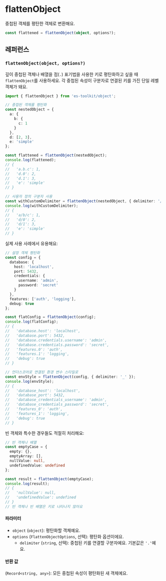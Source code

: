 # flattenObject

중첩된 객체를 평탄한 객체로 변환해요.

```typescript
const flattened = flattenObject(object, options?);
```

## 레퍼런스

### `flattenObject(object, options?)`

깊이 중첩된 객체나 배열을 점(`.`) 표기법을 사용한 키로 평탄화하고 싶을 때 `flattenObject`를 사용하세요. 각 중첩된 속성이 구분자로 연결된 키를 가진 단일 레벨 객체가 돼요.

```typescript
import { flattenObject } from 'es-toolkit/object';

// 중첩된 객체를 평탄화
const nestedObject = {
  a: {
    b: {
      c: 1
    }
  },
  d: [2, 3],
  e: 'simple'
};

const flattened = flattenObject(nestedObject);
console.log(flattened);
// {
//   'a.b.c': 1,
//   'd.0': 2,
//   'd.1': 3,
//   'e': 'simple'
// }

// 사용자 정의 구분자 사용
const withCustomDelimiter = flattenObject(nestedObject, { delimiter: '/' });
console.log(withCustomDelimiter);
// {
//   'a/b/c': 1,
//   'd/0': 2,
//   'd/1': 3,
//   'e': 'simple'
// }
```

실제 사용 사례에서 유용해요:

```typescript
// 설정 객체 평탄화
const config = {
  database: {
    host: 'localhost',
    port: 5432,
    credentials: {
      username: 'admin',
      password: 'secret'
    }
  },
  features: ['auth', 'logging'],
  debug: true
};

const flatConfig = flattenObject(config);
console.log(flatConfig);
// {
//   'database.host': 'localhost',
//   'database.port': 5432,
//   'database.credentials.username': 'admin',
//   'database.credentials.password': 'secret',
//   'features.0': 'auth',
//   'features.1': 'logging',
//   'debug': true
// }

// 언더스코어로 연결된 환경 변수 스타일로
const envStyle = flattenObject(config, { delimiter: '_' });
console.log(envStyle);
// {
//   'database_host': 'localhost',
//   'database_port': 5432,
//   'database_credentials_username': 'admin',
//   'database_credentials_password': 'secret',
//   'features_0': 'auth',
//   'features_1': 'logging',
//   'debug': true
// }
```

빈 객체와 특수한 경우들도 적절히 처리해요:

```typescript
// 빈 객체나 배열
const emptyCase = {
  empty: {},
  emptyArray: [],
  nullValue: null,
  undefinedValue: undefined
};

const result = flattenObject(emptyCase);
console.log(result);
// {
//   'nullValue': null,
//   'undefinedValue': undefined
// }
// 빈 객체나 빈 배열은 키로 나타나지 않아요
```

#### 파라미터

- `object` (`object`): 평탄화할 객체예요.
- `options` (`FlattenObjectOptions`, 선택): 평탄화 옵션이에요.
  - `delimiter` (`string`, 선택): 중첩된 키를 연결할 구분자예요. 기본값은 `'.'`예요.

#### 반환 값

(`Record<string, any>`): 모든 중첩된 속성이 평탄화된 새 객체예요.
